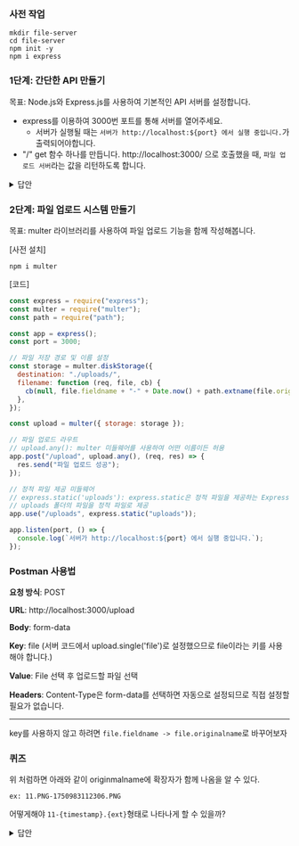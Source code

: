 ### 사전 작업

```shell
mkdir file-server
cd file-server
npm init -y
npm i express
```

### 1단계: 간단한 API 만들기

목표: Node.js와 Express.js를 사용하여 기본적인 API 서버를 설정합니다.

- express를 이용하여 3000번 포트를 통해 서버를 열어주세요.
  - 서버가 실행될 때는 `서버가 http://localhost:${port} 에서 실행 중입니다.`가 출력되어야합니다.
- "/" get 함수 하나를 만듭니다.
  http://localhost:3000/ 으로 호출했을 때, `파일 업로드 서버`라는 값을 리턴하도록 합니다.

<details>
<summary>답안</summary>

```js
const express = require("express");
const app = express();
const port = 3000;

app.get("/", (req, res) => {
  res.send("파일 업로드 서버");
});

app.listen(port, () => {
  console.log(`서버가 http://localhost:${port} 에서 실행 중입니다.`);
});
```

</details>

### 2단계: 파일 업로드 시스템 만들기

목표: multer 라이브러리를 사용하여 파일 업로드 기능을 함께 작성해봅니다.

[사전 설치]

```shell
npm i multer
```

[코드]

```js
const express = require("express");
const multer = require("multer");
const path = require("path");

const app = express();
const port = 3000;

// 파일 저장 경로 및 이름 설정
const storage = multer.diskStorage({
  destination: "./uploads/",
  filename: function (req, file, cb) {
    cb(null, file.fieldname + "-" + Date.now() + path.extname(file.originalname));
  },
});

const upload = multer({ storage: storage });

// 파일 업로드 라우트
// upload.any(): multer 미들웨어를 사용하여 어떤 이름이든 허용
app.post("/upload", upload.any(), (req, res) => {
  res.send("파일 업로드 성공");
});

// 정적 파일 제공 미들웨어
// express.static('uploads'): express.static은 정적 파일을 제공하는 Express.js의 내장 미들웨어
// uploads 폴더의 파일을 정적 파일로 제공
app.use("/uploads", express.static("uploads"));

app.listen(port, () => {
  console.log(`서버가 http://localhost:${port} 에서 실행 중입니다.`);
});
```

### Postman 사용법

**요청 방식**: POST

**URL**: http://localhost:3000/upload

**Body**: form-data

**Key**: file (서버 코드에서 upload.single('file')로 설정했으므로 file이라는 키를 사용해야 합니다.)

**Value**: File 선택 후 업로드할 파일 선택

**Headers**: Content-Type은 form-data를 선택하면 자동으로 설정되므로 직접 설정할 필요가 없습니다.

---

key를 사용하지 않고 하려면 `file.fieldname -> file.originalname`로 바꾸어보자

### 퀴즈

위 처럼하면 아래와 같이 originmalname에 확장자가 함께 나옴을 알 수 있다.

`ex: 11.PNG-1750983112306.PNG`

어떻게해야 `11-{timestamp}.{ext}`형태로 나타나게 할 수 있을까?

<details>
<summary>답안</summary>

```js
const express = require("express");
const multer = require("multer");
const path = require("path");

const app = express();
const port = 3000;

// 파일 저장 경로 및 이름 설정
const storage = multer.diskStorage({
  destination: "./uploads/",
  filename: function (req, file, cb) {
    // 파일명에서 확장자 제외
    // const filenameWithoutExt = file.originalname.split(".").slice(0, -1).join(".");
    // cb(null, filenameWithoutExt + "-" + Date.now() + path.extname(file.originalname));

    const fileName = file.originalname.split(".").slice(0, -1).join(".");
    const fileExt = file.originalname.split(".").slice(-1);
    cb(null, `${fileName}-${Date.now()}.${fileExt}`);
  },
});

const upload = multer({ storage: storage });

// 파일 업로드 라우트
// upload.any(): multer 미들웨어를 사용하여 어떤 이름이든 허용
app.post("/upload", upload.any(), (req, res) => {
  res.send("파일 업로드 성공");
});

// 정적 파일 제공 미들웨어
// express.static('uploads'): express.static은 정적 파일을 제공하는 Express.js의 내장 미들웨어
// uploads 폴더의 파일을 정적 파일로 제공
app.use("/uploads", express.static("uploads"));

app.listen(port, () => {
  console.log(`서버가 http://localhost:${port} 에서 실행 중입니다.`);
});
```

</details>
